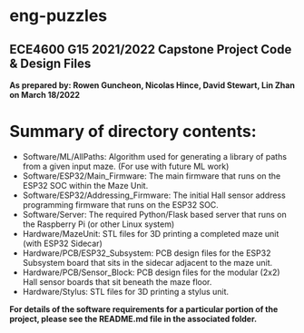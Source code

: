 # eng-puzzles
## ECE4600 G15 2021/2022 Capstone Project Code & Design Files
**As prepared by: Rowen Guncheon, Nicolas Hince, David Stewart, Lin Zhan on March 18/2022**
# Summary of directory contents:
- Software/ML/AllPaths:  Algorithm used for generating a library of paths from a given input maze.  (For use with future ML work)
- Software/ESP32/Main_Firmware:  The main firmware that runs on the ESP32 SOC within the Maze Unit.
- Software/ESP32/Addressing_Firmware:  The initial Hall sensor address programming firmware that runs on the ESP32 SOC.
- Software/Server:  The required Python/Flask based server that runs on the Raspberry Pi (or other Linux system)
- Hardware/MazeUnit:  STL files for 3D printing a completed maze unit (with ESP32 Sidecar)
- Hardware/PCB/ESP32_Subsystem: PCB design files for the ESP32 Subsystem board that sits in the sidecar adjacent to the maze unit.
- Hardware/PCB/Sensor_Block:  PCB design files for the modular (2x2) Hall sensor boards that sit beneath the maze floor.
- Hardware/Stylus:  STL files for 3D printing a stylus unit.

**For details of the software requirements for a particular portion of the project, please see the README.md file in the associated folder.**
